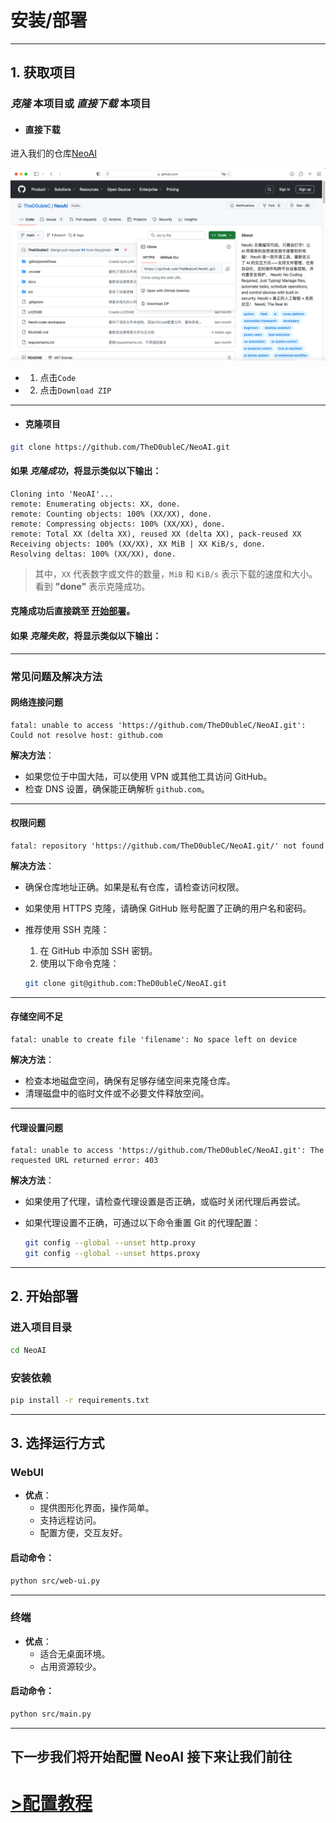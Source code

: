 # 安装/部署

---

## 1. 获取项目

### **_克隆_** 本项目或 **_直接下载_** 本项目

- #### 直接下载

进入我们的仓库[NeoAI](https://github.com/TheD0ubleC/NeoAI)

![alt text](images/github-main-image.png)

- 1. 点击`Code`
- 2. 点击`Download ZIP`

---

- #### 克隆项目

```bash
git clone https://github.com/TheD0ubleC/NeoAI.git
```

#### 如果 **_克隆成功_**，将显示类似以下输出：

```text
Cloning into 'NeoAI'...
remote: Enumerating objects: XX, done.
remote: Counting objects: 100% (XX/XX), done.
remote: Compressing objects: 100% (XX/XX), done.
remote: Total XX (delta XX), reused XX (delta XX), pack-reused XX
Receiving objects: 100% (XX/XX), XX MiB | XX KiB/s, done.
Resolving deltas: 100% (XX/XX), done.
```

> 其中，`XX` 代表数字或文件的数量，`MiB` 和 `KiB/s` 表示下载的速度和大小。看到 **"done"** 表示克隆成功。

#### 克隆成功后直接跳至 [开始部署](#开始部署)。

#### 如果 **_克隆失败_**，将显示类似以下输出：

---

### 常见问题及解决方法

#### 网络连接问题

```text
fatal: unable to access 'https://github.com/TheD0ubleC/NeoAI.git': Could not resolve host: github.com
```

**解决方法**：

- 如果您位于中国大陆，可以使用 VPN 或其他工具访问 GitHub。
- 检查 DNS 设置，确保能正确解析 `github.com`。

---

#### 权限问题

```text
fatal: repository 'https://github.com/TheD0ubleC/NeoAI.git/' not found
```

**解决方法**：

- 确保仓库地址正确。如果是私有仓库，请检查访问权限。
- 如果使用 HTTPS 克隆，请确保 GitHub 账号配置了正确的用户名和密码。
- 推荐使用 SSH 克隆：

  1. 在 GitHub 中添加 SSH 密钥。
  2. 使用以下命令克隆：

  ```bash
  git clone git@github.com:TheD0ubleC/NeoAI.git
  ```

---

#### 存储空间不足

```text
fatal: unable to create file 'filename': No space left on device
```

**解决方法**：

- 检查本地磁盘空间，确保有足够存储空间来克隆仓库。
- 清理磁盘中的临时文件或不必要文件释放空间。

---

#### 代理设置问题

```text
fatal: unable to access 'https://github.com/TheD0ubleC/NeoAI.git': The requested URL returned error: 403
```

**解决方法**：

- 如果使用了代理，请检查代理设置是否正确，或临时关闭代理后再尝试。
- 如果代理设置不正确，可通过以下命令重置 Git 的代理配置：

  ```bash
  git config --global --unset http.proxy
  git config --global --unset https.proxy
  ```

---

## 2. 开始部署

### 进入项目目录

```bash
cd NeoAI
```

### 安装依赖

```bash
pip install -r requirements.txt
```

---

## 3. 选择运行方式

### WebUI

- **优点**：
  - 提供图形化界面，操作简单。
  - 支持远程访问。
  - 配置方便，交互友好。

#### 启动命令：

```bash
python src/web-ui.py
```

---

### 终端

- **优点**：
  - 适合无桌面环境。
  - 占用资源较少。

#### 启动命令：

```bash
python src/main.py
```

---

## 下一步我们将开始配置 NeoAI 接下来让我们前往

# [>配置教程](/zh-CN/tutorial.md)
